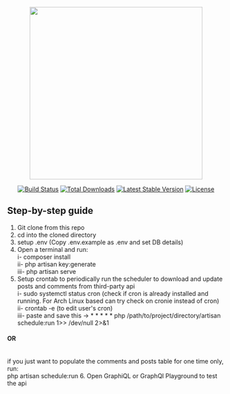 <p align="center"><a href="https://laravel.com" target="_blank"><img src="https://raw.githubusercontent.com/laravel/art/master/logo-lockup/5%20SVG/2%20CMYK/1%20Full%20Color/laravel-logolockup-cmyk-red.svg" width="400"></a></p>

<p align="center">
<a href="https://travis-ci.org/laravel/framework"><img src="https://travis-ci.org/laravel/framework.svg" alt="Build Status"></a>
<a href="https://packagist.org/packages/laravel/framework"><img src="https://img.shields.io/packagist/dt/laravel/framework" alt="Total Downloads"></a>
<a href="https://packagist.org/packages/laravel/framework"><img src="https://img.shields.io/packagist/v/laravel/framework" alt="Latest Stable Version"></a>
<a href="https://packagist.org/packages/laravel/framework"><img src="https://img.shields.io/packagist/l/laravel/framework" alt="License"></a>
</p>

## Step-by-step guide

1. Git clone from this repo
2. cd into the cloned directory
3. setup .env (Copy .env.example as .env and set DB details)
4. Open a terminal and run:<br>
    i- composer install<br>
    ii- php artisan key:generate<br>
    iii- php artisan serve<br>
5. Setup crontab to periodically run the scheduler to download and update posts and comments from third-party api<br>
   i- sudo systemctl status cron (check if cron is already installed and running. For Arch Linux based can try check on cronie instead of cron)<br>
   ii- crontab -e (to edit user's cron)<br>
   iii- paste and save this -> * * * * * php /path/to/project/directory/artisan schedule:run 1>> /dev/null 2>&1<br>
<h4>OR</h4><br>
   if you just want to populate the comments and posts table for one time only, run:<br>
    php artisan schedule:run
6. Open GraphiQL or GraphQl Playground to test the api
